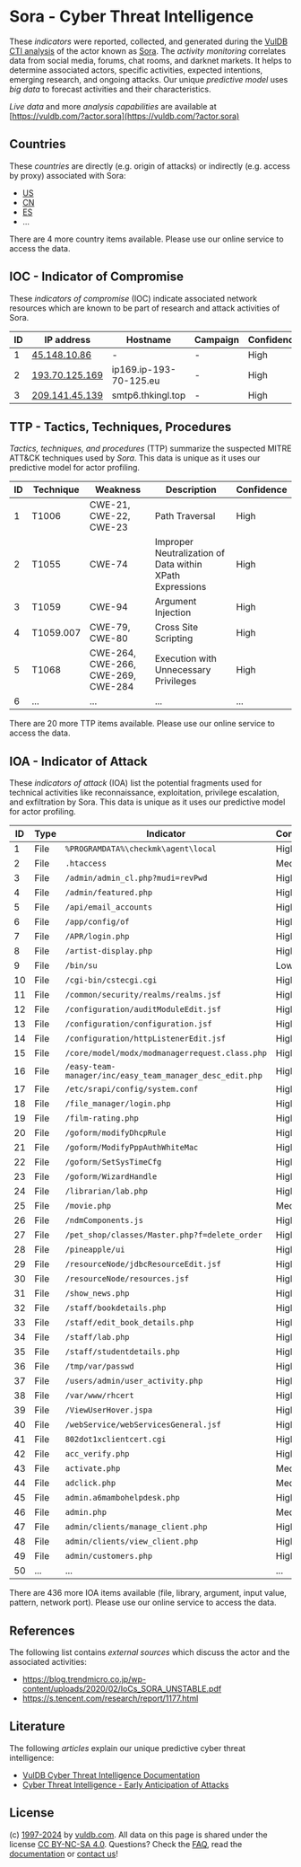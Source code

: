 # Sora - Cyber Threat Intelligence

These _indicators_ were reported, collected, and generated during the [VulDB CTI analysis](https://vuldb.com/?kb.cti) of the actor known as [Sora](https://vuldb.com/?actor.sora). The _activity monitoring_ correlates data from social media, forums, chat rooms, and darknet markets. It helps to determine associated actors, specific activities, expected intentions, emerging research, and ongoing attacks. Our unique _predictive model_ uses _big data_ to forecast activities and their characteristics.

_Live data_ and more _analysis capabilities_ are available at [https://vuldb.com/?actor.sora](https://vuldb.com/?actor.sora)

## Countries

These _countries_ are directly (e.g. origin of attacks) or indirectly (e.g. access by proxy) associated with Sora:

* [US](https://vuldb.com/?country.us)
* [CN](https://vuldb.com/?country.cn)
* [ES](https://vuldb.com/?country.es)
* ...

There are 4 more country items available. Please use our online service to access the data.

## IOC - Indicator of Compromise

These _indicators of compromise_ (IOC) indicate associated network resources which are known to be part of research and attack activities of Sora.

ID | IP address | Hostname | Campaign | Confidence
-- | ---------- | -------- | -------- | ----------
1 | [45.148.10.86](https://vuldb.com/?ip.45.148.10.86) | - | - | High
2 | [193.70.125.169](https://vuldb.com/?ip.193.70.125.169) | ip169.ip-193-70-125.eu | - | High
3 | [209.141.45.139](https://vuldb.com/?ip.209.141.45.139) | smtp6.thkingl.top | - | High

## TTP - Tactics, Techniques, Procedures

_Tactics, techniques, and procedures_ (TTP) summarize the suspected MITRE ATT&CK techniques used by _Sora_. This data is unique as it uses our predictive model for actor profiling.

ID | Technique | Weakness | Description | Confidence
-- | --------- | -------- | ----------- | ----------
1 | T1006 | CWE-21, CWE-22, CWE-23 | Path Traversal | High
2 | T1055 | CWE-74 | Improper Neutralization of Data within XPath Expressions | High
3 | T1059 | CWE-94 | Argument Injection | High
4 | T1059.007 | CWE-79, CWE-80 | Cross Site Scripting | High
5 | T1068 | CWE-264, CWE-266, CWE-269, CWE-284 | Execution with Unnecessary Privileges | High
6 | ... | ... | ... | ...

There are 20 more TTP items available. Please use our online service to access the data.

## IOA - Indicator of Attack

These _indicators of attack_ (IOA) list the potential fragments used for technical activities like reconnaissance, exploitation, privilege escalation, and exfiltration by Sora. This data is unique as it uses our predictive model for actor profiling.

ID | Type | Indicator | Confidence
-- | ---- | --------- | ----------
1 | File | `%PROGRAMDATA%\checkmk\agent\local` | High
2 | File | `.htaccess` | Medium
3 | File | `/admin/admin_cl.php?mudi=revPwd` | High
4 | File | `/admin/featured.php` | High
5 | File | `/api/email_accounts` | High
6 | File | `/app/config/of` | High
7 | File | `/APR/login.php` | High
8 | File | `/artist-display.php` | High
9 | File | `/bin/su` | Low
10 | File | `/cgi-bin/cstecgi.cgi` | High
11 | File | `/common/security/realms/realms.jsf` | High
12 | File | `/configuration/auditModuleEdit.jsf` | High
13 | File | `/configuration/configuration.jsf` | High
14 | File | `/configuration/httpListenerEdit.jsf` | High
15 | File | `/core/model/modx/modmanagerrequest.class.php` | High
16 | File | `/easy-team-manager/inc/easy_team_manager_desc_edit.php` | High
17 | File | `/etc/srapi/config/system.conf` | High
18 | File | `/file_manager/login.php` | High
19 | File | `/film-rating.php` | High
20 | File | `/goform/modifyDhcpRule` | High
21 | File | `/goform/ModifyPppAuthWhiteMac` | High
22 | File | `/goform/SetSysTimeCfg` | High
23 | File | `/goform/WizardHandle` | High
24 | File | `/librarian/lab.php` | High
25 | File | `/movie.php` | Medium
26 | File | `/ndmComponents.js` | High
27 | File | `/pet_shop/classes/Master.php?f=delete_order` | High
28 | File | `/pineapple/ui` | High
29 | File | `/resourceNode/jdbcResourceEdit.jsf` | High
30 | File | `/resourceNode/resources.jsf` | High
31 | File | `/show_news.php` | High
32 | File | `/staff/bookdetails.php` | High
33 | File | `/staff/edit_book_details.php` | High
34 | File | `/staff/lab.php` | High
35 | File | `/staff/studentdetails.php` | High
36 | File | `/tmp/var/passwd` | High
37 | File | `/users/admin/user_activity.php` | High
38 | File | `/var/www/rhcert` | High
39 | File | `/ViewUserHover.jspa` | High
40 | File | `/webService/webServicesGeneral.jsf` | High
41 | File | `802dot1xclientcert.cgi` | High
42 | File | `acc_verify.php` | High
43 | File | `activate.php` | Medium
44 | File | `adclick.php` | Medium
45 | File | `admin.a6mambohelpdesk.php` | High
46 | File | `admin.php` | Medium
47 | File | `admin/clients/manage_client.php` | High
48 | File | `admin/clients/view_client.php` | High
49 | File | `admin/customers.php` | High
50 | ... | ... | ...

There are 436 more IOA items available (file, library, argument, input value, pattern, network port). Please use our online service to access the data.

## References

The following list contains _external sources_ which discuss the actor and the associated activities:

* https://blog.trendmicro.co.jp/wp-content/uploads/2020/02/IoCs_SORA_UNSTABLE.pdf
* https://s.tencent.com/research/report/1177.html

## Literature

The following _articles_ explain our unique predictive cyber threat intelligence:

* [VulDB Cyber Threat Intelligence Documentation](https://vuldb.com/?kb.cti)
* [Cyber Threat Intelligence - Early Anticipation of Attacks](https://www.scip.ch/en/?labs.20201022)

## License

(c) [1997-2024](https://vuldb.com/?kb.changelog) by [vuldb.com](https://vuldb.com/?kb.about). All data on this page is shared under the license [CC BY-NC-SA 4.0](https://creativecommons.org/licenses/by-nc-sa/4.0/). Questions? Check the [FAQ](https://vuldb.com/?kb.faq), read the [documentation](https://vuldb.com/?kb) or [contact us](https://vuldb.com/?contact)!

